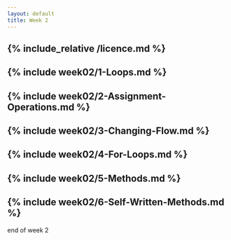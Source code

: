 ```yaml
---
layout: default
title: Week 2
---
```

{% include_relative /licence.md %}
---
{% include week02/1-Loops.md %}
---
{% include week02/2-Assignment-Operations.md %}
---
{% include week02/3-Changing-Flow.md %}
---
{% include week02/4-For-Loops.md %}
---
{% include week02/5-Methods.md %}
---
{% include week02/6-Self-Written-Methods.md %}
---

end of week 2